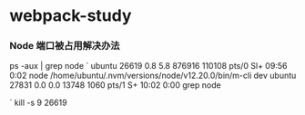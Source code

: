 # webpack-study

### Node 端口被占用解决办法
ps -aux | grep node
`
ubuntu   26619  0.8  5.8 876916 110108 pts/0   Sl+  09:56   0:02 node /home/ubuntu/.nvm/versions/node/v12.20.0/bin/m-cli dev
ubuntu   27831  0.0  0.0  13748  1060 pts/1    S+   10:02   0:00 grep node

`
 kill -s 9 26619